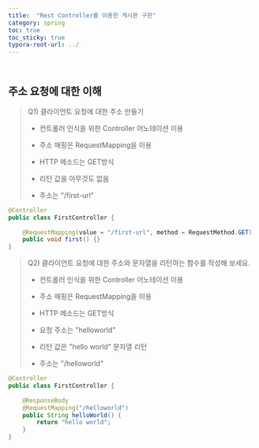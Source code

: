 ```yaml
---
title:  "Rest Controller를 이용한 게시판 구현"
category: spring
toc: true
toc_sticky: true
typora-root-url: ../
---
```




## <br>주소 요청에 대한 이해

> Q1) 클라이언트 요청에 대한 주소 만들기
>
> - 컨트롤러 인식을 위한 Controller 어노테이션 이용
>
> - 주소 매핑은 RequestMapping을 이용
>
> - HTTP 메소드는 GET방식
>
> - 리턴 값을 아무것도 없음
>
> - 주소는 "/first-url"

```java
@Controller
public class FirstController {
    
    @RequestMapping(value = "/first-url", method = RequestMethod.GET)
    public void first() {}
}
```



> Q2) 클라이언트 요청에 대한 주소와 문자열을 리턴하는 함수를 작성해 보세요.
>
> - 컨트롤러 인식을 위한 Controller 어노테이션 이용
>
> - 주소 매핑은 RequestMapping을 이용
>
> - HTTP 메소드는 GET방식
>
> - 요청 주소는 "helloworld"
> - 리턴 값은 "hello world" 문자열 리턴
>
> - 주소는 "/helloworld"

```java
@Controller
public class FirstController {
    
    @ResponseBody
    @RequestMapping("/helloworld")
    public String helloWorld() {
        return "hello world";
    }
}
```

